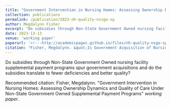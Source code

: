 ```yaml
---
title: "Government Intervention in Nursing Homes: Assessing Ownership Dynamics and Quality of Care Under Non-State Government Owned Supplemental Payment Programs"
collection: publications
permalink: /publication/2023-nh-quality-nssgo-sp
author: Megdalynn Fisher
excerpt: "Do subsidies through Non-State Government Owned nursing facility supplemental payment programs spur government acquisitions and do the subsidies translate to fewer deficiencies and better quality?"
date: 2023-13-13
venue: 'working paper'
paperurl: '<!---http://academicpages.github.io/files/nh-quality-nsgo-sp.pdf --->'
citation: "Fisher, Megdalynn. &quot;Is Government Acquisition of Nursing Homes an Improvement? Medicaid Supplemental Payments to Non-State Government-Owned Nursing Facilities, Quality, and Enforcement&quot; <i>forthcoming 1</i>. 1(3)."
---
```


Do subsidies through Non-State Government Owned nursing facility supplemental payment programs spur government acquisitions and do the subsidies translate to fewer deficiencies and better quality?

<!--- [Download paper here](http://academicpages.github.io/files/nh-quality-nsgo-sp.pdf) --->

Recommended citation: Fisher, Megdalynn. "Government Intervention in Nursing Homes: Assessing Ownership Dynamics and Quality of Care Under Non-State Government Owned Supplemental Payment Programs" <i>working paper</i>.
